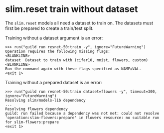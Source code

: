 # slim.reset train without dataset

The `slim.reset` models all need a dataset to train on. The datasets
must first be prepared to create a train/test split.

Training without a dataset argument is an error:

    >>> run("guild run resnet-50:train -y", ignore="FutureWarning")
    Operation requires the following missing flags:
    <BLANKLINE>
    dataset  Dataset to train with (cifar10, mnist, flowers, custom)
    <BLANKLINE>
    Run the command again with these flags specified as NAME=VAL.
    <exit 1>

Training without a prepared dataset is an error:

    >>> run("guild run resnet-50:train dataset=flowers -y", timeout=300, ignore="FutureWarning")
    Resolving slim/models-lib dependency
    ...
    Resolving flowers dependency
    guild: run failed because a dependency was not met: could not resolve
    'operation:slim-flowers:prepare' in flowers resource: no suitable run
    for slim-flowers:prepare
    <exit 1>
